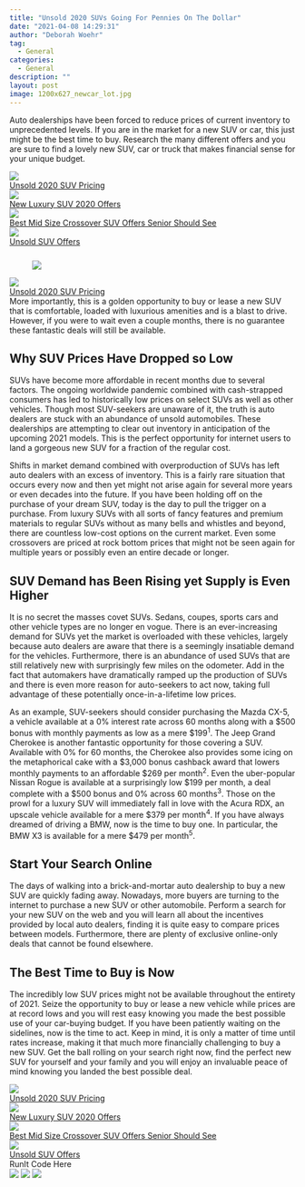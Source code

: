 ```yaml
---
title: "Unsold 2020 SUVs Going For Pennies On The Dollar"
date: "2021-04-08 14:29:31"
author: "Deborah Woehr"
tag:
  - General
categories:
  - General
description: ""
layout: post
image: 1200x627_newcar_lot.jpg
---
```


Auto dealerships have been forced to reduce prices of current inventory to unprecedented levels. If you are in the market for a new SUV or car, this just might be the best time to buy. Research the many different offers and you are sure to find a lovely new SUV, car or truck that makes financial sense for your unique budget.

<div class="cta-btn-wrap" data-mobile-sponsoredads="no">

[<div class="cta-imagecover">![](/posts/1080x1080_newcar_wrapped_ontrain.jpg)</div><div class="cta-textcover">Unsold 2020 SUV Pricing</div>](#)[<div class="cta-imagecover">![](/posts/1080x1080_SUV_portskyview.jpg)</div><div class="cta-textcover">New Luxury SUV 2020 Offers</div>](#)[<div class="cta-imagecover">![](/posts/1080x1080_SUV_carlot.jpg)</div><div class="cta-textcover">Best Mid Size Crossover SUV Offers Senior Should See</div>](#)[<div class="cta-imagecover">![](/posts/1080x1080_SUV_aeril_dealer.jpg)</div><div class="cta-textcover">Unsold SUV Offers</div>](#)</div><figure class="wp-block-image size-large" style="margin-top:25px">[![](/posts/1200x627_newcar_lot-1-1024x535.jpg)](https://moderntips.com/wp-content/uploads/2021/04/1200x627_newcar_lot-1.jpg)</figure><div class="mobile-cta-wrap"><div class="cta-btn-wrap" data-mobile-sponsoredads="yes">[<div class="cta-imagecover">![](/posts/1080x1080_newcar_wrapped_ontrain.jpg)</div><div class="cta-textcover">Unsold 2020 SUV Pricing</div>](#)</div>More importantly, this is a golden opportunity to buy or lease a new SUV that is comfortable, loaded with luxurious amenities and is a blast to drive. However, if you were to wait even a couple months, there is no guarantee these fantastic deals will still be available.

## Why SUV Prices Have Dropped so Low

SUVs have become more affordable in recent months due to several factors. The ongoing worldwide pandemic combined with cash-strapped consumers has led to historically low prices on select SUVs as well as other vehicles. Though most SUV-seekers are unaware of it, the truth is auto dealers are stuck with an abundance of unsold automobiles. These dealerships are attempting to clear out inventory in anticipation of the upcoming 2021 models. This is the perfect opportunity for internet users to land a gorgeous new SUV for a fraction of the regular cost.

Shifts in market demand combined with overproduction of SUVs has left auto dealers with an excess of inventory. This is a fairly rare situation that occurs every now and then yet might not arise again for several more years or even decades into the future. If you have been holding off on the purchase of your dream SUV, today is the day to pull the trigger on a purchase. From luxury SUVs with all sorts of fancy features and premium materials to regular SUVs without as many bells and whistles and beyond, there are countless low-cost options on the current market. Even some crossovers are priced at rock bottom prices that might not be seen again for multiple years or possibly even an entire decade or longer.

## SUV Demand has Been Rising yet Supply is Even Higher

It is no secret the masses covet SUVs. Sedans, coupes, sports cars and other vehicle types are no longer en vogue. There is an ever-increasing demand for SUVs yet the market is overloaded with these vehicles, largely because auto dealers are aware that there is a seemingly insatiable demand for the vehicles. Furthermore, there is an abundance of used SUVs that are still relatively new with surprisingly few miles on the odometer. Add in the fact that automakers have dramatically ramped up the production of SUVs and there is even more reason for auto-seekers to act now, taking full advantage of these potentially once-in-a-lifetime low prices.

As an example, SUV-seekers should consider purchasing the Mazda CX-5, a vehicle available at a 0% interest rate across 60 months along with a $500 bonus with monthly payments as low as a mere $199<sup>1</sup>. The Jeep Grand Cherokee is another fantastic opportunity for those covering a SUV. Available with 0% for 60 months, the Cherokee also provides some icing on the metaphorical cake with a $3,000 bonus cashback award that lowers monthly payments to an affordable $269 per month<sup>2</sup>. Even the uber-popular Nissan Rogue is available at a surprisingly low $199 per month, a deal complete with a $500 bonus and 0% across 60 months<sup>3</sup>. Those on the prowl for a luxury SUV will immediately fall in love with the Acura RDX, an upscale vehicle available for a mere $379 per month<sup>4</sup>. If you have always dreamed of driving a BMW, now is the time to buy one. In particular, the BMW X3 is available for a mere $479 per month<sup>5</sup>.

## Start Your Search Online

The days of walking into a brick-and-mortar auto dealership to buy a new SUV are quickly fading away. Nowadays, more buyers are turning to the internet to purchase a new SUV or other automobile. Perform a search for your new SUV on the web and you will learn all about the incentives provided by local auto dealers, finding it is quite easy to compare prices between models. Furthermore, there are plenty of exclusive online-only deals that cannot be found elsewhere.

## The Best Time to Buy is Now

</div>The incredibly low SUV prices might not be available throughout the entirety of 2021. Seize the opportunity to buy or lease a new vehicle while prices are at record lows and you will rest easy knowing you made the best possible use of your car-buying budget. If you have been patiently waiting on the sidelines, now is the time to act. Keep in mind, it is only a matter of time until rates increase, making it that much more financially challenging to buy a new SUV. Get the ball rolling on your search right now, find the perfect new SUV for yourself and your family and you will enjoy an invaluable peace of mind knowing you landed the best possible deal.

<div class="cta-btn-wrap" data-mobile-sponsoredads="no">

[<div class="cta-imagefull">![](/posts/1200x627_suv_carlot-300x157.jpg)</div><div class="cta-textfull">Unsold 2020 SUV Pricing</div>](#)[<div class="cta-imagefull">![](/posts/1200x627_suv_browninteriorluxury-300x157.jpg)</div><div class="cta-textfull">New Luxury SUV 2020 Offers</div>](#)[<div class="cta-imagefull">![](/posts/1200x627_suv_boxysuv-300x157.jpg)</div><div class="cta-textfull">Best Mid Size Crossover SUV Offers Senior Should See</div>](#)[<div class="cta-imagefull">![](/posts/1200x627_suv_newtrainofsuvs-300x157.jpg)</div><div class="cta-textfull">Unsold SUV Offers</div>](#)</div><div class="ad-hide">RunIt Code Here</div> <script>
!function(f,b,e,v,n,t,s){if(f.fbq)return;n=f.fbq=function(){n.callMethod?
n.callMethod.apply(n,arguments):n.queue.push(arguments)};if(!f.\_fbq)f.\_fbq=n;
n.push=n;n.loaded=!0;n.version='2.0';n.queue=[];t=b.createElement(e);t.async=!0;
t.src=v;s=b.getElementsByTagName(e)[0];s.parentNode.insertBefore(t,s)}(window,
document,'script','https://connect.facebook.net/en_US/fbevents.js');
fbq('init', '531314677258366'); // Insert your pixel ID here.
fbq('track', 'PageView');
</script> <noscript>![](https://www.facebook.com/tr?id=531314677258366&ev=PageView&noscript=1)</noscript> <script>
!function(f,b,e,v,n,t,s){if(f.fbq)return;n=f.fbq=function(){n.callMethod?
n.callMethod.apply(n,arguments):n.queue.push(arguments)};if(!f.\_fbq)f.\_fbq=n;
n.push=n;n.loaded=!0;n.version='2.0';n.queue=[];t=b.createElement(e);t.async=!0;
t.src=v;s=b.getElementsByTagName(e)[0];s.parentNode.insertBefore(t,s)}(window,
document,'script','https://connect.facebook.net/en_US/fbevents.js');
fbq('init', '438385429848061'); // Insert your pixel ID here.
fbq('track', 'PageView');
</script> <noscript>![](https://www.facebook.com/tr?id=438385429848061&ev=PageView&noscript=1)</noscript> <script type="application/javascript">(function(w,d,t,r,u){w[u]=w[u]||[];w[u].push({'projectId':'10000','properties':{'pixelId':'10029827'}});var s=d.createElement(t);s.src=r;s.async=true;s.onload=s.onreadystatechange=function(){var y,rs=this.readyState,c=w[u];if(rs&&rs!="complete"&&rs!="loaded"){return}try{y=YAHOO.ywa.I13N.fireBeacon;w[u]=[];w[u].push=function(p){y([p])};y(c)}catch(e){}};var scr=d.getElementsByTagName(t)[0],par=scr.parentNode;par.insertBefore(s,scr)})(window,document,"script","https://s.yimg.com/wi/ytc.js","dotq");</script> <script type="text/javascript">
window.\_tfa = window.\_tfa || [];
window.\_tfa.push({notify: 'event', name: 'page_view', id: 1087586});
!function (t, f, a, x) {
if (!document.getElementById(x)) {
t.async = 1;t.src = a;t.id=x;f.parentNode.insertBefore(t, f);
}
}(document.createElement('script'),
document.getElementsByTagName('script')[0],
'//cdn.taboola.com/libtrc/unip/1087586/tfa.js',
'tb_tfa_script');
</script> <noscript> ![](//trc.taboola.com/1087586/log/3/unip?en=page_view) </noscript> <script>
fbq('track', 'ViewContent', {
currency: 'USD'
});
</script> <script type="text/javascript">
function runIt() {
fbq('track', 'AddToCart', {
currency: 'USD',
content_name: 'suv'
});

        window.dotq = window.dotq || [];
        window.dotq.push(
        {
            'projectId': '10000',
            'properties': {
                'pixelId': '10029827',
                'qstrings': {
                    'et': 'custom',
                    'ea': 'click',
                    'ec': 'addtocart',
                    'el': 'suv'
                }
        } } );
    _tfa.push({notify: 'event', name: 'add_to_cart', id: 1087586});
    }

</script>

